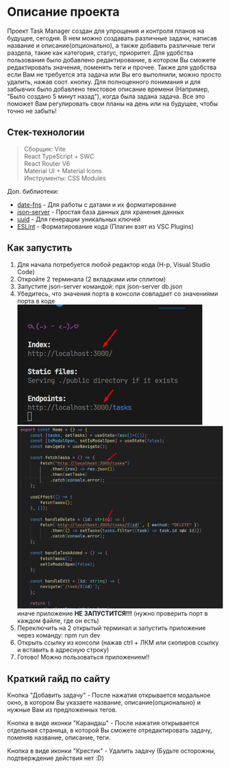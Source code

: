 <h1>Описание проекта</h1>

Проект Task Manager создан для упрощения и контроля планов на будущее, сегодня. В нем можно создавать различные задачи, написав название и описание(опционально), а также
добавить различные теги раздела, такие как категория, статус, приоритет. Для удобства пользования было добавлено редактирование, в котором Вы сможете редактировать значения,
поменять теги и прочее. Также для удобства если Вам не требуется эта задача или Вы его выполнили, можно просто удалить, нажав соот. кнопку. Для полноценного понимания и для забывчих
было добавлено текстовое описание времени (Например, "Было создано 5 минут назад"), когда была задана задача. Все это поможет Вам регулировать свои планы на день или на будущее, чтобы точно не 
забыть!

<h2>Стек-технологии</h2>

>Сборщик: Vite <br>
React TypeScript + SWC <br>
React Router V6 <br>
Material UI + Material Icons <br>
Инструменты: CSS Modules <br>

Доп. библиотеки: 
- [date-fns](https://www.npmjs.com/package/date-fns) - Для работы с датами и их форматирование
- [json-server](https://www.npmjs.com/package/json-server) - Простая база данных для хранения данных
- [uuid](https://www.npmjs.com/package/json-server) - Для генерации уникальных ключей
- [ESLint](https://www.npmjs.com/package/eslint) - Форматирование кода (Плагин взят из VSC Plugins)


<h2>Как запустить</h2>

1. Для начала потребуется любой редактор кода (Н-р, Visual Studio Code)
2. Откройте 2 терминала (2 вкладками или сплитом)
3. Запустите json-server командой: npx json-server db.json
4. Убедитесь, что значения порта в консоли совпадает со значениями порта в коде ![Фото пример как должно быть в консоли](image.png)![Фото пример как должно быть в коде](image-1.png) иначе приложение **НЕ ЗАПУСТИТСЯ!!!** (нужно проверить порт в каждом файле, где он есть)
5. Переключить на 2 открытый терминал и запустить приложение через команду: npm run dev
6. Открыть ссылку из консоли (нажав ctrl + ЛКМ или скопиров ссылку и вставить в адресную строку)
7. Готово! Можно пользоваться приложением!!

<h2>Краткий гайд по сайту</h2>

Кнопка "Добавить задачу" - После нажатия открывается модальное окно, в котором Вы указаете название, описание(опционально) и нужные Вам из предложенных тегов.

Кнопка в виде иконки "Карандаш" - После нажатия открывается отдельная страница, в которой Вы сможете отредактировать задачу, поменяв название, описание, теги.

Кнопка в виде иконки "Крестик" - Удалить задачу (Будьте осторожны, подтверждение действия нет :D)